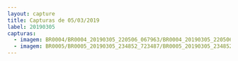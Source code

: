 ```yaml
---
layout: capture
title: Capturas de 05/03/2019
label: 20190305
capturas:
  - imagem: BR0004/BR0004_20190305_220506_067963/BR0004_20190305_220506_067963_stack_148_meteors.jpg
  - imagem: BR0005/BR0005_20190305_234852_723487/BR0005_20190305_234852_723487_stack_31_meteors.jpg
---
```

